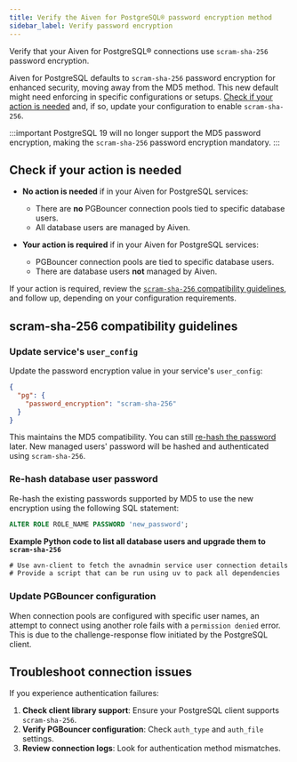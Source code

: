```yaml
---
title: Verify the Aiven for PostgreSQL® password encryption method
sidebar_label: Verify password encryption
---
```


Verify that your Aiven for PostgreSQL® connections use `scram-sha-256` password encryption.

Aiven for PostgreSQL defaults to `scram-sha-256` password encryption for enhanced security,
moving away from the MD5 method. This new default might need enforcing in specific
configurations or setups.
[Check if your action is needed](/docs/products/postgresql/troubleshooting/pg-password-encryption-upgrade#check-if-your-action-is-needed)
and, if so, update your configuration to enable `scram-sha-256`.

:::important
PostgreSQL 19 will no longer support the MD5 password encryption, making the
`scram-sha-256` password encryption mandatory.
:::

## Check if your action is needed

- **No action is needed** if in your Aiven for PostgreSQL services:

  - There are **no** PGBouncer connection pools tied to specific database users.
  - All database users are managed by Aiven.

- **Your action is required** if in your Aiven for PostgreSQL services:

  - PGBouncer connection pools are tied to specific database users.
  - There are database users **not** managed by Aiven.

If your action is required, review the
[`scram-sha-256` compatibility guidelines](/docs/products/postgresql/troubleshooting/pg-password-encryption-upgrade#scram-sha-256-compatibility-guidelines),
and follow up, depending on your configuration requirements.

## scram-sha-256 compatibility guidelines

### Update service's `user_config`

Update the password encryption value in your service's `user_config`:

```json
{
  "pg": {
    "password_encryption": "scram-sha-256"
  }
}
```

This maintains the MD5 compatibility. You can still
[re-hash the password](/docs/products/postgresql/troubleshooting/pg-password-encryption-upgrade#re-hash-database-user-password)
later.
New managed users' password will be hashed and authenticated using `scram-sha-256`.

### Re-hash database user password

Re-hash the existing passwords supported by MD5 to use the new encryption using the
following SQL statement:

```sql
ALTER ROLE ROLE_NAME PASSWORD 'new_password';
```

**Example Python code to list all database users and upgrade them to `scram-sha-256`**

```txt
# Use avn-client to fetch the avnadmin service user connection details
# Provide a script that can be run using uv to pack all dependencies
```

### Update PGBouncer configuration

When connection pools are configured with specific user names, an attempt to connect using
another role fails with a `permission denied` error. This is due to the challenge-response
flow initiated by the PostgreSQL client.

## Troubleshoot connection issues

If you experience authentication failures:

1. **Check client library support**: Ensure your PostgreSQL client supports `scram-sha-256`.
1. **Verify PGBouncer configuration**: Check `auth_type` and `auth_file` settings.
1. **Review connection logs**: Look for authentication method mismatches.
